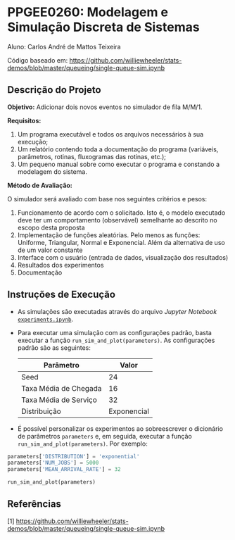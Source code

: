# PPGEE0260: Modelagem e Simulação Discreta de Sistemas

Aluno: Carlos André de Mattos Teixeira

Código baseado em: https://github.com/williewheeler/stats-demos/blob/master/queueing/single-queue-sim.ipynb 

## Descrição do Projeto

**Objetivo:** Adicionar dois novos eventos no simulador de fila M/M/1.

**Requisitos:**

1. Um programa executável e todos os arquivos necessários à sua execução;
2. Um relatório contendo toda a documentação do programa (variáveis, parâmetros, rotinas, fluxogramas das rotinas, etc.);
3. Um pequeno manual sobre como executar o programa e constando a modelagem do sistema.

**Método de Avaliação:**

O simulador será avaliado com base nos seguintes critérios e pesos:

1. Funcionamento de acordo com o solicitado. Isto é, o modelo executado deve ter um comportamento (observável) semelhante ao descrito no escopo desta proposta
2. Implementação de funções aleatórias. Pelo menos as funções: Uniforme, Triangular, Normal e Exponencial. Além da alternativa de uso de um valor constante
3. Interface com o usuário (entrada de dados, visualização dos resultados)
4. Resultados dos experimentos
5. Documentação


## Instruções de Execução


- As simulações são executadas através do arquivo *Jupyter Notebook* [`experiments.ipynb`](https://github.com/andrematte/simulation-mm1-queue/blob/main/experiments.ipynb).
- Para executar uma simulação com as configurações padrão, basta executar a função `run_sim_and_plot(parameters)`. As configurações padrão são as seguintes:
  
  | Parâmetro                | Valor       |
  |--------------------------|-------------|
  | Seed                     | 24          |
  | Taxa Média de Chegada    | 16          |
  | Taxa Média de Serviço    | 32          |
  | Distribuição             | Exponencial |

- É possível personalizar os experimentos ao sobreescrever o dicionário de parâmetros `parameters` e, em seguida, executar a função `run_sim_and_plot(parameters)`. Por exemplo:

```python
parameters['DISTRIBUTION'] = 'exponential'
parameters['NUM_JOBS'] = 5000
parameters['MEAN_ARRIVAL_RATE'] = 32

run_sim_and_plot(parameters)
```

## Referências


[1] https://github.com/williewheeler/stats-demos/blob/master/queueing/single-queue-sim.ipynb 
